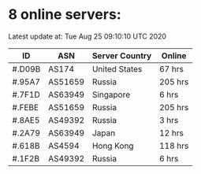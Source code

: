 # 8 online servers:

Latest update at: Tue Aug 25 09:10:10 UTC 2020

| ID | ASN | Server Country | Online |
| -- | --- | -------------- | ------ |
| #.D09B | AS174 | United States | 67 hrs |
| #.95A7 | AS51659 | Russia | 205 hrs |
| #.7F1D | AS63949 | Singapore | 6 hrs |
| #.FEBE | AS51659 | Russia | 205 hrs |
| #.8AE5 | AS49392 | Russia | 3 hrs |
| #.2A79 | AS63949 | Japan | 12 hrs |
| #.618B | AS4594 | Hong Kong | 118 hrs |
| #.1F2B | AS49392 | Russia | 6 hrs |

